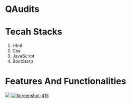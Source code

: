 # QAudits
<h1>Tecah Stacks </h1>
<ol> 
  <li>Html</li>
  <li>Css</li>
  <li> JavaScript</li>
  <li>BootStarp</li>
  </ol>
  <h1>Features And Functionalities</h1>
 <img src="https://i.ibb.co/QKWFkNj/Screenshot-414.png"  />
 <a href="https://ibb.co/xsGjSqc">
     <img src="https://i.ibb.co/hMHWRFn/Screenshot-415.png" alt="Screenshot-415" border="0" />
</a>
